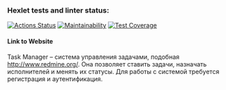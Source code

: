 ### Hexlet tests and linter status:
[![Actions Status](https://github.com/reshetovsn/java-project-73/workflows/hexlet-check/badge.svg)](https://github.com/reshetovsn/java-project-73/actions)
[![Maintainability](https://api.codeclimate.com/v1/badges/7e526b74bef42658b6ee/maintainability)](https://codeclimate.com/github/reshetovsn/java-project-73/maintainability)
[![Test Coverage](https://api.codeclimate.com/v1/badges/7e526b74bef42658b6ee/test_coverage)](https://codeclimate.com/github/reshetovsn/java-project-73/test_coverage)  
#### Link to Website 
Task Manager – система управления задачами, подобная http://www.redmine.org/. Она позволяет ставить задачи, назначать исполнителей и менять их статусы. Для работы с системой требуется регистрация и аутентификация.
